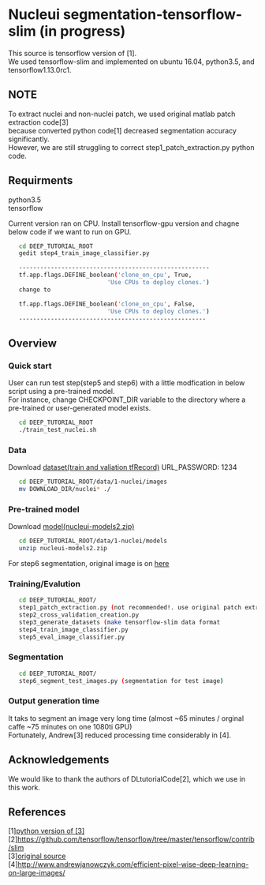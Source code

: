 # Nucleui segmentation-tensorflow-slim (in progress)
  
This source is tensorflow version of [1].   
We used tensorflow-slim and implemented on ubuntu 16.04, python3.5, and tensorflow1.13.0rc1.  


## NOTE

To extract nuclei and non-nuclei patch, we used original matlab patch extraction code[3]   
because converted python code[1] decreased segmentation accuracy significantly.   
However, we are still struggling to correct step1_patch_extraction.py python code.   




## Requirments
python3.5  
tensorflow

Current version ran on CPU. Install tensorflow-gpu version and chagne below code if we want to run on GPU.

```bash
   cd DEEP_TUTORIAL_ROOT
   gedit step4_train_image_classifier.py

   ------------------------------------------------------
   tf.app.flags.DEFINE_boolean('clone_on_cpu', True,
                            'Use CPUs to deploy clones.')
   change to 

   tf.app.flags.DEFINE_boolean('clone_on_cpu', False,
                            'Use CPUs to deploy clones.')
   -----------------------------------------------------

```

## Overview  
### Quick start

User can run test step(step5 and step6) with a little modfication in below script using a pre-trained model.   
For instance, change CHECKPOINT_DIR variable to the directory where a pre-trained or user-generated model exists.    

```bash
   cd DEEP_TUTORIAL_ROOT
   ./train_test_nuclei.sh
```

### Data  
Download [dataset(train and valiation tfRecord)](http://naver.me/Fyamxy1v)
URL_PASSWORD: 1234

```bash
   cd DEEP_TUTORIAL_ROOT/data/1-nuclei/images
   mv DOWNLOAD_DIR/nuclei* ./
```

### Pre-trained model
Download [model(nucleui-models2.zip)](http://naver.me/Fyamxy1v) 
```bash
   cd DEEP_TUTORIAL_ROOT/data/1-nuclei/models
   unzip nucleui-models2.zip
```

For step6 segmentation, original image is on [here](http://andrewjanowczyk.com/wp-static/nuclei.tgz)
 

### Training/Evalution  
```bash
   cd DEEP_TUTORIAL_ROOT/
   step1_patch_extraction.py (not recommended!. use original patch extraction matlab code)
   step2_cross_validation_creation.py 
   step3_generate_datasets (make tensorflow-slim data format 
   step4_train_image_classifier.py 
   step5_eval_image_classifier.py 
```

### Segmentation
```bash
   cd DEEP_TUTORIAL_ROOT/
   step6_segment_test_images.py (segmentation for test image)
```

### Output generation time
It taks to segment an image very long time (almost ~65 minutes / orginal caffe ~75 minutes on one 1080ti GPU)   
Fortunately, Andrew[3] reduced processing time considerably in [4].   

## Acknowledgements  
 We would like to thank the authors of DLtutorialCode[2], which we use in this work.

## References  
[1][python version of [3]](https://github.com/ai-lab-circle/deep_tutorial_python)   
[2]https://github.com/tensorflow/tensorflow/tree/master/tensorflow/contrib/slim   
[3][original source](https://github.com/choosehappy/public/tree/master/DL%20tutorial%20Code)   
[4]http://www.andrewjanowczyk.com/efficient-pixel-wise-deep-learning-on-large-images/   


